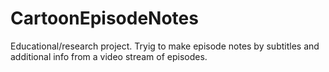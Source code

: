 # CartoonEpisodeNotes
Educational/research project. Tryig to make episode notes by subtitles and additional info from a video stream of episodes.
